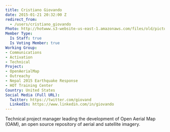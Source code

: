 ```yaml
---
title: Cristiano Giovando
date: 2015-01-21 20:32:00 Z
redirect_from:
  - /users/cristiano_giovando
Photo: http://hotwww.s3-website-us-east-1.amazonaws.com/files/old/pictures/picture-251-1432768691.jpg
Member Type:
  Is Staff: true
  Is Voting Member: true
Working Group:
- Communications
- Activation
- Technical
Project:
- OpenAerialMap
- Outreachy
- Nepal 2015 Earthquake Response
- HOT Training Center
Country: United States
Social Media (Full URL):
  Twitter: https://twitter.com/giovand
  LinkedIn: https://www.linkedin.com/in/giovando
---
```


<p>Technical project manager leading the development of Open Aerial Map (OAM), an open source repository of aerial and satellite imagery.</p>
